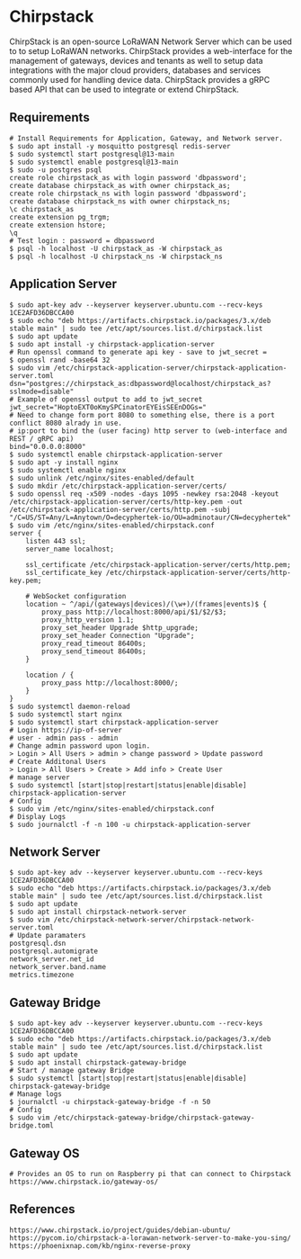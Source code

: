 Chirpstack
==========

ChirpStack is an open-source LoRaWAN Network Server which can be used to to setup LoRaWAN networks. 
ChirpStack provides a web-interface for the management of gateways, devices and tenants as well to 
setup data integrations with the major cloud providers, databases and services commonly used for 
handling device data. ChirpStack provides a gRPC based API that can be used to integrate or extend 
ChirpStack.

Requirements
--------------

    # Install Requirements for Application, Gateway, and Network server.
    $ sudo apt install -y mosquitto postgresql redis-server
    $ sudo systemctl start postgresql@13-main
    $ sudo systemctl enable postgresql@13-main
    $ sudo -u postgres psql 
    create role chirpstack_as with login password 'dbpassword';
    create database chirpstack_as with owner chirpstack_as;
    create role chirpstack_ns with login password 'dbpassword';
    create database chirpstack_ns with owner chirpstack_ns;
    \c chirpstack_as
    create extension pg_trgm;
    create extension hstore;
    \q
    # Test login : password = dbpassword 
    $ psql -h localhost -U chirpstack_as -W chirpstack_as
    $ psql -h localhost -U chirpstack_ns -W chirpstack_ns

Application Server
--------------------

    $ sudo apt-key adv --keyserver keyserver.ubuntu.com --recv-keys 1CE2AFD36DBCCA00
    $ sudo echo "deb https://artifacts.chirpstack.io/packages/3.x/deb stable main" | sudo tee /etc/apt/sources.list.d/chirpstack.list
    $ sudo apt update
    $ sudo apt install -y chirpstack-application-server
    # Run openssl command to generate api key - save to jwt_secret = 
    $ openssl rand -base64 32
    $ sudo vim /etc/chirpstack-application-server/chirpstack-application-server.toml
    dsn="postgres://chirpstack_as:dbpassword@localhost/chirpstack_as?sslmode=disable"
    # Example of openssl output to add to jwt_secret
    jwt_secret="HoptoEXT0oKmySPCinatorEYEisSEEnDOGs="
    # Need to change form port 8080 to something else, there is a port conflict 8080 alrady in use. 
    # ip:port to bind the (user facing) http server to (web-interface and REST / gRPC api)
    bind="0.0.0.0:8000"
    $ sudo systemctl enable chirpstack-application-server
    $ sudo apt -y install nginx
    $ sudo systemctl enable nginx
    $ sudo unlink /etc/nginx/sites-enabled/default
    $ sudo mkdir /etc/chirpstack-application-server/certs/
    $ sudo openssl req -x509 -nodes -days 1095 -newkey rsa:2048 -keyout /etc/chirpstack-application-server/certs/http-key.pem -out /etc/chirpstack-application-server/certs/http.pem -subj "/C=US/ST=Any/L=Anytown/O=decyphertek-io/OU=adminotaur/CN=decyphertek"
    $ sudo vim /etc/nginx/sites-enabled/chirpstack.conf
    server {
        listen 443 ssl;
        server_name localhost;

        ssl_certificate /etc/chirpstack-application-server/certs/http.pem;
        ssl_certificate_key /etc/chirpstack-application-server/certs/http-key.pem;

        # WebSocket configuration
        location ~ ^/api/(gateways|devices)/(\w+)/(frames|events)$ {
            proxy_pass http://localhost:8000/api/$1/$2/$3;
            proxy_http_version 1.1;
            proxy_set_header Upgrade $http_upgrade;
            proxy_set_header Connection "Upgrade";
            proxy_read_timeout 86400s;
            proxy_send_timeout 86400s;
        }

        location / {
            proxy_pass http://localhost:8000/;
        }
    }
    $ sudo systemctl daemon-reload
    $ sudo systemctl start nginx
    $ sudo systemctl start chirpstack-application-server
    # Login https://ip-of-server
    # user - admin pass - admin
    # Change admin password upon login.
    > Login > All Users > admin > change password > Update password
    # Create Additonal Users
    > Login > All Users > Create > Add info > Create User
    # manage server
    $ sudo systemctl [start|stop|restart|status|enable|disable] chirpstack-application-server
    # Config
    $ sudo vim /etc/nginx/sites-enabled/chirpstack.conf
    # Display Logs
    $ sudo journalctl -f -n 100 -u chirpstack-application-server

Network Server
--------------

    $ sudo apt-key adv --keyserver keyserver.ubuntu.com --recv-keys 1CE2AFD36DBCCA00
    $ sudo echo "deb https://artifacts.chirpstack.io/packages/3.x/deb stable main" | sudo tee /etc/apt/sources.list.d/chirpstack.list
    $ sudo apt update
    $ sudo apt install chirpstack-network-server
    $ sudo vim /etc/chirpstack-network-server/chirpstack-network-server.toml
    # Update paramaters
    postgresql.dsn
    postgresql.automigrate
    network_server.net_id
    network_server.band.name
    metrics.timezone

Gateway Bridge
-------------

    $ sudo apt-key adv --keyserver keyserver.ubuntu.com --recv-keys 1CE2AFD36DBCCA00
    $ sudo echo "deb https://artifacts.chirpstack.io/packages/3.x/deb stable main" | sudo tee /etc/apt/sources.list.d/chirpstack.list
    $ sudo apt update
    $ sudo apt install chirpstack-gateway-bridge
    # Start / manage gateway Bridge
    $ sudo systemctl [start|stop|restart|status|enable|disable] chirpstack-gateway-bridge
    # Manage logs
    $ journalctl -u chirpstack-gateway-bridge -f -n 50
    # Config
    $ sudo vim /etc/chirpstack-gateway-bridge/chirpstack-gateway-bridge.toml

Gateway OS
----------

    # Provides an OS to run on Raspberry pi that can connect to Chirpstack
    https://www.chirpstack.io/gateway-os/

References
----------

    https://www.chirpstack.io/project/guides/debian-ubuntu/
    https://pycom.io/chirpstack-a-lorawan-network-server-to-make-you-sing/
    https://phoenixnap.com/kb/nginx-reverse-proxy